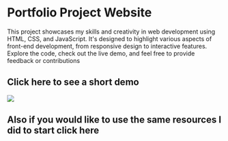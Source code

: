 
# Portfolio Project Website

This project showcases my skills and creativity in web development using HTML, CSS, and JavaScript. It's designed to highlight various aspects of front-end development, from responsive design to interactive features. Explore the code, check out the live demo, and feel free to provide feedback or contributions

## Click here to see a short demo
<a href='https://youtu.be/NIR-58yWeKk' target=_blank><img src=[Images/]([https://github.com/JackM88/Portfolio_Website/blob/main/Images/image_2024-07-18_123443608.png](https://github.com/JackM88/Portfolio_Website/blob/main/Images/image_2024-07-18_123443608.png))></a>

## Also if you would like to use the same resources I did to start click here
<a href='https://www.youtube.com/watch?v=0YFrGy_mzjY'></a>

